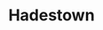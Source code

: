 ---
title: Hadestown
poster: hadestown.jpg
header: hadestown-header.jpg
description: >-
  A celebrated new musical that follows the mythical quest of Orpheus to
  overcome Hades and regain the favor of his one true love.
theater: Walter Kerr Theatre
original_preview: '2019-03-22'
original_opening: '2019-04-17'
preview: '2021-09-02'
opening: '2021-09-02'
tonyaward: true
criticspick: true
tags: 
  - Musical
  - Broadway
  - Award Winning
trailer: 'https://www.youtube.com/watch?v=NREQfz2uTck'
website: 'https://www.hadestown.com/'
tickets:
  - highlight: true
    info: 'https://www.luckyseat.com/shows/hadestown-newyork'
    title: $42 Lottery
    type: digitalLottery
  - highlight: false
    info: >-
      Available on the day of the performance at the Walter Kerr Theatre box
      office on a first-come, first-served basis. 12pm for matinee performances,
      5pm for evening performances. Cash or credit. Limit to 1 ticket per
      person. Seating location determined at the discretion of the box office.
    title: $42 Rush
    type: rush
  - highlight: false
    info: >-
      Available on a first-come, first-serve basis on the day of the performance
      when the performance is sold out. 10 am Monday-Saturday, noon on Sunday at
      Walter Kerr Theatre box office. Cash or credit. 2 tickets per person
      limit. Standing room at back of the orchestra section.
    title: $39 Standing
    type: standing
  - highlight: false
    info: https://stubhub.prf.hn/l/7ED5zO2
    title: 2ndry Market
    type: stubhub
  - highlight: false
    info: 'https://www.ticketmaster.com/hadestown-ny-tickets/artist/2580967'
    title: $99+ Tickets
    type: regular
---